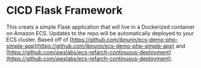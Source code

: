 # CICD Flask Framework

This creats a simple Flask application that will live in a Dockerized container on Amazon ECS. Updates to the repo will be automatically deployed to your ECS cluster.
Based off of [https://github.com/jbnunn/ecs-demo-php-simple-app](https://github.com/jbnunn/ecs-demo-php-simple-app) and
[https://github.com/awslabs/ecs-refarch-continuous-deployment](https://github.com/awslabs/ecs-refarch-continuous-deployment).
